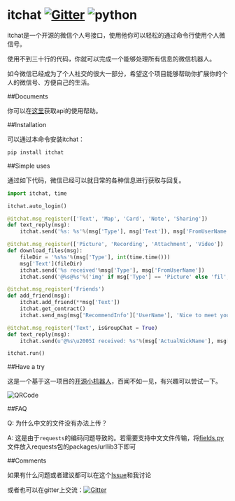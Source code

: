 # itchat [![Gitter](https://badges.gitter.im/littlecodersh/ItChat.svg)](https://gitter.im/littlecodersh/ItChat?utm_source=badge&utm_medium=badge&utm_campaign=pr-badge) ![python](https://img.shields.io/badge/python-2.7-ff69b4.svg)

itchat是一个开源的微信个人号接口，使用他你可以轻松的通过命令行使用个人微信号。

使用不到三十行的代码，你就可以完成一个能够处理所有信息的微信机器人。

如今微信已经成为了个人社交的很大一部分，希望这个项目能够帮助你扩展你的个人的微信号、方便自己的生活。

##Documents

你可以在[这里](https://itchat.readthedocs.org/zh/latest/)获取api的使用帮助。

##Installation

可以通过本命令安装itchat：

```python
pip install itchat
```

##Simple uses

通过如下代码，微信已经可以就日常的各种信息进行获取与回复。

```python
import itchat, time

itchat.auto_login()

@itchat.msg_register(['Text', 'Map', 'Card', 'Note', 'Sharing'])
def text_reply(msg):
    itchat.send('%s: %s'%(msg['Type'], msg['Text']), msg['FromUserName'])

@itchat.msg_register(['Picture', 'Recording', 'Attachment', 'Video'])
def download_files(msg):
    fileDir = '%s%s'%(msg['Type'], int(time.time()))
    msg['Text'](fileDir)
    itchat.send('%s received'%msg['Type'], msg['FromUserName'])
    itchat.send('@%s@%s'%('img' if msg['Type'] == 'Picture' else 'fil', fileDir), msg['FromUserName'])

@itchat.msg_register('Friends')
def add_friend(msg):
    itchat.add_friend(**msg['Text'])
    itchat.get_contract()
    itchat.send_msg(msg['RecommendInfo']['UserName'], 'Nice to meet you!')

@itchat.msg_register('Text', isGroupChat = True)
def text_reply(msg):
    itchat.send(u'@%s\u2005I received: %s'%(msg['ActualNickName'], msg['Content']), msg['FromUserName'])

itchat.run()
```

##Have a try

这是一个基于这一项目的[开源小机器人](https://github.com/littlecodersh/ItChat/tree/robot)，百闻不如一见，有兴趣可以尝试一下。

![QRCode](http://7xrip4.com1.z0.glb.clouddn.com/ItChat%2FQRCode2.jpg?imageView/2/w/400/)

##FAQ

Q: 为什么中文的文件没有办法上传？

A: 这是由于`requests`的编码问题导致的。若需要支持中文文件传输，将[fields.py](https://github.com/littlecodersh/ItChat/blob/robot/plugin/config/fields.py)文件放入requests包的packages/urllib3下即可

##Comments

如果有什么问题或者建议都可以在这个[Issue](https://github.com/littlecodersh/ItChat/issues/1)和我讨论

或者也可以在gitter上交流：[![Gitter](https://badges.gitter.im/littlecodersh/ItChat.svg)](https://gitter.im/littlecodersh/ItChat?utm_source=badge&utm_medium=badge&utm_campaign=pr-badge)
